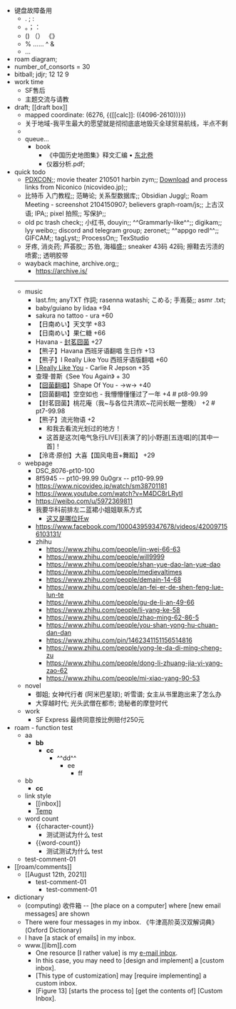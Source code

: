- 键盘故障备用
    - . ; :
    - 。；：
    - ()  （） 《》 
    - % …… ^ &
    - ... 
- roam diagram; 
- number_of_consorts = 30
- bitball; jdjr; 12 12 9
- work time
    - SF售后
    - 主题交流与请教
- draft; [[draft box]]
    - mapped coordinate: (6276, {{[[calc]]: ((4096-2610))}})
    - 关于地域-我平生最大的愿望就是彻彻底底地毁灭全球贸易航线，半点不剩
    - 
    - queue...
        - book
            - 《中国历史地图集》释文汇编 • [东北卷](https://gongjushu.oversea.cnki.net/chn/R201203050.html)
            - 仪器分析.pdf; 
- quick todo
    - [PDXCON](https://store.steampowered.com/sale/paradox);; movie theater 210501 harbin zym;; [Download](https://github.com/AlexAplin/nndownload) and process links from Niconico (nicovideo.jp);; 
    - 比特币 入门教程;; 范畴论; 关系型数据库;; Obsidian Juggl;; Roam Meeting - screenshot 2104150907; believers graph-roam/js;; 上古汉语; IPA;; pixel 拍照;; 写保护;; 
    - old pc trash check;; 小红书, douyin;; ^^Grammarly-like^^;; digikam;; lyy weibo;; discord and telegram group; zeronet;; ^^appgo redl^^;; GIFCAM;; tagLyst;; ProcessOn;; TexStudio
    - 牙疼, 消炎药; 芦荟胶;; 苏伯, 海福盛;; sneaker 43码 42码; 擦鞋去污渍的喷雾;; 透明胶带
    - wayback machine, archive.org;; 
        - https://archive.is/
    - ---
    - music
        - last.fm; anyTXT 作詞; rasenna watashi; こめる; 手嶌葵;; asmr .txt; 
        - baby/guiano by lidaa +94
        - sakura no tattoo - ura +60
        - 【日南めい】天文学 +83
        - 【日南めい】果仁糖 +66
        - Havana - [封茗囧菌](https://www.bilibili.com/audio/au108344) +27
        - 【熊子】Havana 西班牙语翻唱 生日作 +13
        - 【熊子】I Really Like You 西班牙语版翻唱 +60
        - [I Really Like You](https://www.bilibili.com/video/BV1Rx411A7rp) - Carlie R Jepson +35
        - 查理·普斯《See You Again》 + 30
        - 【[囧菌翻唱](https://www.bilibili.com/video/BV1Jx411C7sd)】Shape Of You - →w→ +40
        - 【囧菌翻唱】空空如也 - 我懵懵懂懂过了一年 +4   # pt8-99.99
        - 【封茗囧菌】桃花庵（我~与各位共清欢~花间长眠一整晚） +2   # pt7-99.98
        - 【熊子】流光物语 +2
            - 和我去看流光划过的地方！
            - 这首是这次[电气急行LIVE][表演了的]小野道[五连唱]的[其中一首]！
        - 【泠鸢·原创】大喜【国风电音+舞蹈】 +29
    - webpage
        - DSC_8076-pt10-100
        - 8f5945 -- pt10-99.99
0u0grx -- pt10-99.99
        - https://www.nicovideo.jp/watch/sm38701181
        - https://www.youtube.com/watch?v=M4DC8rLRytI
        - https://weibo.com/u/5972369811
        - 我要华科前排左二蓝裙小姐姐联系方式
            - [这又是哪位托w](https://space.bilibili.com/241315712/dynamic)
        - https://www.facebook.com/100043959347678/videos/420097156103131/
        - zhihu
            - https://www.zhihu.com/people/jin-wei-66-63
            - https://www.zhihu.com/people/will9999
            - https://www.zhihu.com/people/shan-yue-dao-lan-yue-dao
            - https://www.zhihu.com/people/medievaltimes
            - https://www.zhihu.com/people/demain-14-68
            - https://www.zhihu.com/people/an-fei-er-de-shen-feng-lue-lun-te
            - https://www.zhihu.com/people/gu-de-li-an-49-66
            - https://www.zhihu.com/people/li-yang-ke-58
            - https://www.zhihu.com/people/zhao-ming-62-86-5
            - https://www.zhihu.com/people/you-shan-yong-hu-chuan-dan-dan
            - https://www.zhihu.com/pin/1462341151156514816
            - https://www.zhihu.com/people/yong-le-da-di-ming-cheng-zu
            - https://www.zhihu.com/people/dong-li-zhuang-jia-yi-yang-zao-62
            - https://www.zhihu.com/people/mi-xiao-yang-90-53
    - novel
        - 御姐; 女神代行者 (阿米巴星球); 听雪谱; 女主从书里跑出来了怎么办
        - 大穿越时代; 光头武僧在都市; 诡秘者的摩登时代
    - work
        - SF Express 最终同意按比例赔付250元
- roam - function test
    - aa
        - **bb**
            - __cc__
                - ^^dd^^
                    - ee
                        - ff
    - bb
        - __cc__
    - link style
        - [[inbox]]
        - [Temp]([[inbox]])
    - word count
        - {{character-count}}
            - 测试测试为什么 test
        - {{word-count}}
            - 测试测试为什么 test
    - test-comment-01
- [[roam/comments]]
    - [[August 12th, 2021]]
        - test-comment-01
            - test-comment-01
- dictionary
    - (computing) 收件箱 -- [the place on a computer] where [new email messages] are shown
    - There were four messages in my inbox. 《牛津高阶英汉双解词典》 (Oxford Dictionary)
    - I have [a stack of emails] in my inbox. 
    - www.[[ibm]].com
        - One resource [I rather value] is my [e-mail inbox]([[e-mail]]). 
        - In this case, you may need to [design and implement] a [custom inbox]. 
        - [This type of customization] may [require implementing] a custom inbox. 
        - [Figure 13] [starts the process to] [get the contents of] [Custom Inbox]. 
